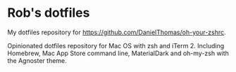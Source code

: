 # Rob's dotfiles #

My dotfiles repository for https://github.com/DanielThomas/oh-your-zshrc.

Opinionated dotfiles repository for Mac OS with zsh and iTerm 2. Including Homebrew, Mac App Store command line, MaterialDark and oh-my-zsh with the Agnoster theme.

